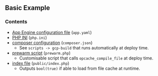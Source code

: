 ## Basic Example

### Contents

* [App Engine configuration file](./app.yaml) (`app.yaml`)
* [PHP INI](./php.ini) (`php.ini`)
* [composer configuration](./composer.json) (`composer.json`)
    * See `scripts -> gcp-build` that runs automatically at deploy time.
* [prewarm script](./prewarm.php) (`prewarm.php`)
    * Customisable script that calls `opcache_compile_file` at deploy time.
* [index file](./public/index.php) (`public/index.php`)
    * Outputs `bool(true)` if able to load from file cache at runtime.